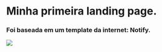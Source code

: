 # Minha primeira landing page.
### Foi baseada em um template da internet: Notify.
<img src="https://i.ibb.co/R69VM8n/notify-psd-theme.jpg">
